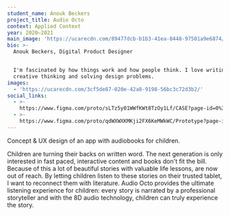 ```yaml
---
student_name: Anouk Beckers
project_title: Audio Octo
context: Applied Context
year: 2020—2021
main_image: 'https://ucarecdn.com/89477dcb-b1b3-41ea-8448-97501a9e6874/'
bio: >-
  Anouk Beckers, Digital Product Designer


  I'm fascinated by how things work and how people think. I love writing,
  creative thinking and solving design problems. 
images:
  - 'https://ucarecdn.com/3cf5de87-020e-42a8-9198-56bc3c72d3b2/'
social_links:
  - >-
    https://www.figma.com/proto/sLTz5y01WWfKWt8TzOy1Lf/CASE?page-id=0%3A1&node-id=1%3A2&scaling=min-zoom 
  - >-
    https://www.figma.com/proto/qdWXWXKMKji2FX6KeMWkWC/Prototype?page-id=1%3A4317&node-id=1%3A5888&scaling=scale-down
---
```

Concept & UX design of an app with audiobooks for children. 

Children are turning their backs on written word. The next generation is only interested in fast paced, interactive content and books don't fit the bill. Because of this a lot of beautiful stories with valuable life lessons, are now out of reach. By letting children listen to these stories on their trusted tablet, I want to reconnect them with literature. Audio Octo provides the ultimate listening experience for children: every story is narrated by a professional storyteller and with the 8D audio technology, children can truly experience the story.